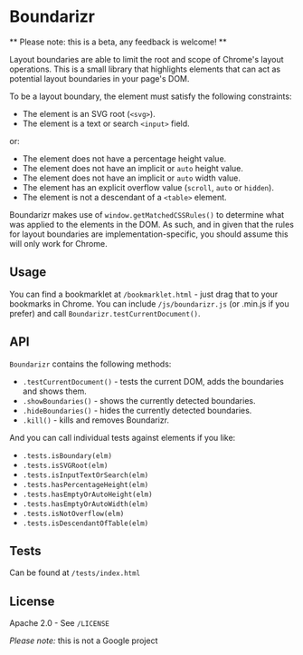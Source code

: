 # Boundarizr

** Please note: this is a beta, any feedback is welcome! **

Layout boundaries are able to limit the root and scope of Chrome's layout
operations. This is a small library that highlights elements that can act as
potential layout boundaries in your page's DOM.

To be a layout boundary, the element must satisfy the following constraints:

* The element is an SVG root (`<svg>`).
* The element is a text or search `<input>` field.

or:

* The element does not have a percentage height value.
* The element does not have an implicit or `auto` height value.
* The element does not have an implicit or `auto` width value.
* The element has an explicit overflow value (`scroll`, `auto` or `hidden`).
* The element is not a descendant of a `<table>` element.

Boundarizr makes use of `window.getMatchedCSSRules()` to determine what was applied to the elements in the DOM. As such, and in given that the rules for layout boundaries are implementation-specific, you should assume this will only work for Chrome.

## Usage

You can find a bookmarklet at `/bookmarklet.html` - just drag that to your
bookmarks in Chrome. You can include `/js/boundarizr.js` (or .min.js if you
prefer) and call `Boundarizr.testCurrentDocument()`.

## API

`Boundarizr` contains the following methods:

* `.testCurrentDocument()` - tests the current DOM, adds the boundaries and shows them.
* `.showBoundaries()` - shows the currently detected boundaries.
* `.hideBoundaries()` - hides the currently detected boundaries.
* `.kill()` - kills and removes Boundarizr.

And you can call individual tests against elements if you like:

* `.tests.isBoundary(elm)`
* `.tests.isSVGRoot(elm)`
* `.tests.isInputTextOrSearch(elm)`
* `.tests.hasPercentageHeight(elm)`
* `.tests.hasEmptyOrAutoHeight(elm)`
* `.tests.hasEmptyOrAutoWidth(elm)`
* `.tests.isNotOverflow(elm)`
* `.tests.isDescendantOfTable(elm)`

## Tests

Can be found at `/tests/index.html`

## License

Apache 2.0 - See `/LICENSE`

*Please note:* this is not a Google project
